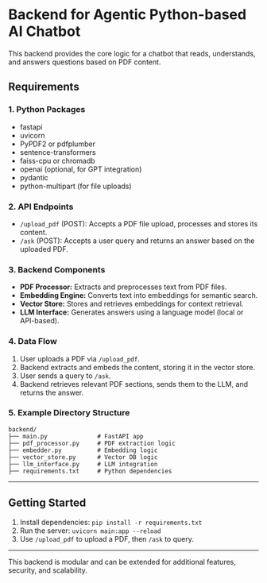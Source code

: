 # Backend for Agentic Python-based AI Chatbot

This backend provides the core logic for a chatbot that reads, understands, and answers questions based on PDF content.

## Requirements

### 1. Python Packages
- fastapi
- uvicorn
- PyPDF2 or pdfplumber
- sentence-transformers
- faiss-cpu or chromadb
- openai (optional, for GPT integration)
- pydantic
- python-multipart (for file uploads)

### 2. API Endpoints
- `/upload_pdf` (POST): Accepts a PDF file upload, processes and stores its content.
- `/ask` (POST): Accepts a user query and returns an answer based on the uploaded PDF.

### 3. Backend Components
- **PDF Processor:** Extracts and preprocesses text from PDF files.
- **Embedding Engine:** Converts text into embeddings for semantic search.
- **Vector Store:** Stores and retrieves embeddings for context retrieval.
- **LLM Interface:** Generates answers using a language model (local or API-based).

### 4. Data Flow
1. User uploads a PDF via `/upload_pdf`.
2. Backend extracts and embeds the content, storing it in the vector store.
3. User sends a query to `/ask`.
4. Backend retrieves relevant PDF sections, sends them to the LLM, and returns the answer.

### 5. Example Directory Structure
```
backend/
├── main.py              # FastAPI app
├── pdf_processor.py     # PDF extraction logic
├── embedder.py          # Embedding logic
├── vector_store.py      # Vector DB logic
├── llm_interface.py     # LLM integration
├── requirements.txt     # Python dependencies
```

---

## Getting Started
1. Install dependencies: `pip install -r requirements.txt`
2. Run the server: `uvicorn main:app --reload`
3. Use `/upload_pdf` to upload a PDF, then `/ask` to query.

---

This backend is modular and can be extended for additional features, security, and scalability.

